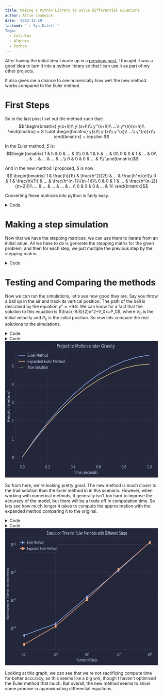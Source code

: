```yaml
---
title: Making a Python Library to solve differential Equations
author: Alfie Chadwick
date: '2023-12-29'
lastmod: '`r Sys.Date()`'
Tags:
  - Calculus
  - Algebra
  - Python
---
```



After having the initial idea I wrote up in a [previous post](../../../2023/12/18/using-taylor-series-to-improve-the-euler-method/), I thought it was a good idea to turn it into a python library so that I can use it as part of my other projects.

It also gives me a chance to see numerically how well the new method works compared to the Euler method.

# First Steps

So in the last post I set out the method such that:
$$ \begin{bmatrix}
y(x+h)\\
y'(x+h)\\
y''(x+h)\\
...\\
y^{n}(x+h)\\
\end{bmatrix} =  S \cdot \begin{bmatrix}
y(x)\\
y'(x)\\
y''(x)\\
...\\
y^{n}(x)\\
\end{bmatrix} + \epsilon $$

In the Euler method, $S$ is:
$$\begin{bmatrix}
1 & h & 0 &  ... & 0\\
0 & 1 & h &  ... & 0\\
0 & 0 & 1 &  ... & 0\\
... & ... & ... &  ... & ...\\
0 & 0 & 0 &  ... & 1\\
\end{bmatrix}$$

And in the new method I proposed, $S$ is now:
$$ \begin{bmatrix}
1 & \frac{h}{1!} & \frac{h^2}{2!} &  ... & \frac{h^n}{n!}\\
0 & 1 & \frac{h}{1!} &  ... & \frac{h^{n-1}}{(n-1)!}\\
0 & 0 & 1 &  ... & \frac{h^{n-2}}{(n-2)!}\\
... & ... & ... &  ... & ...\\
0 & 0 & 0 &  ... & 1\\
\end{bmatrix}$$

Converting these matrices into python is fairly easy.

<details class="code-fold">
<summary>Code</summary>

``` python
import numpy as np
import math


def euler(dims, h):
    # Start with an identity matrix
    step_matrix = np.identity(dims)
    # Add in all the h values
    for i in range(dims - 1):
        step_matrix[i, i + 1] = h
    return step_matrix


def expanded_euler(dims, h):
    step_matrix = np.zeros((dims, dims))
    for i in range(dims):
        for j in range(i, dims):
            # Is 1, and h at j-i =0, 1 respectively
            step_matrix[i, j] = h ** (j - i) / math.factorial(j - i)
    return step_matrix
```

</details>

# Making a step simulation

Now that we have the stepping matrices, we can use them to iterate from an initial value. All we have to do is generate the stepping matrix for the given problem, and then for each step, we just multiple the previous step by the stepping matrix.

<details class="code-fold">
<summary>Code</summary>

``` python
def IVP(x, y, step_matrix_generator, steps=10, h=0.1):
    dims = len(y)
    step_matrix = step_matrix_generator(dims, h)
    output_dict = {x: y}

    x_n = x
    y_n = y.copy()
    i = 0
    while i < steps:
        y_n = step_matrix @ y_n
        x_n += h
        output_dict[x_n] = y_n
        i += 1

    return output_dict
```

</details>

# Testing and Comparing the methods

Now we can run the simulations, let's see how good they are.
Say you throw a ball up in the air and track its vertical position. The path of the ball is described by the equation $y'' = -9.8$. We can know for a fact that the solution to this equation is $\frac{-9.8}{2}x^2+V_0x+P_0$, where $V_0$ is the initial velocity and $P_0$ is the initial position. So now lets compare the real solutions to the simulations.

<details class="code-fold">
<summary>Code</summary>

``` python
# Time starts at 0
x = 0
# Start the object moving upwards with a velocity of 10
y = np.array([0, 10, -9.8])

euler_result = IVP(x, y, euler)
expanded_euler_result =IVP(x, y, expanded_euler)
true_result = {x: np.array([
                    -4.9 * x**2 + 10 * x,
                    -9.8 * x + 10,
                    -9.8
                ]) for x in np.arange(0, 1.1, 0.1)}
```

</details>
<details class="code-fold">
<summary>Code</summary>

``` python
import numpy as np
import pandas as pd
import mplcatppuccin
import matplotlib as mpl
import matplotlib.pyplot as plt

mpl.style.use("macchiato")

# Extracting data for plotting
euler_xs = list(euler_result.keys())
euler_ys = [position[0] for position in euler_result.values()]

expanded_euler_xs = list(expanded_euler_result.keys())
expanded_euler_ys = [position[0] for position in expanded_euler_result.values()]

true_xs = list(true_result.keys())
true_ys = [position[0] for position in true_result.values()]

# Plotting the results
plt.plot(euler_xs, euler_ys, label='Euler Method')
plt.plot(expanded_euler_xs, expanded_euler_ys, label='Expanded Euler Method')
plt.plot(true_xs, true_ys, label='True Solution', linestyle=':')

plt.title('Projectile Motion under Gravity')
plt.xlabel('Time (seconds)')
plt.ylabel('Height (meters)')
plt.legend()
plt.grid(True)
plt.show()
```

</details>

<img src="post-2_files/figure-markdown_strict/cell-5-output-1.png" width="651" height="449" />

So from here, we're looking pretty good. The new method is much closer to the true solution than the Euler method in in this scenario. However, when working with numerical methods, it generally isn't too hard to improve the accuracy of the model, but there will be a trade off in computation time. So lets see how much longer it takes to compute the approximation with the expanded method comparing it to the original.

<details class="code-fold">
<summary>Code</summary>

``` python
import timeit

# Define the step counts to test
steps_list = [10, 100, 1000, 10000, 100000]

# Lists to store execution times for each method
euler_times = []
expanded_euler_times = []

# Testing the functions with the different step counts and store the execution times
for steps in steps_list:
    euler_time = timeit.timeit(lambda: IVP(x, y, euler, steps), number=1)
    expanded_euler_time = timeit.timeit(lambda: IVP(x, y, expanded_euler, steps), number=1)
    
    euler_times.append(euler_time)
    expanded_euler_times.append(expanded_euler_time)
```

</details>
<details class="code-fold">
<summary>Code</summary>

``` python
# Now we plot the results
plt.figure(figsize=(10, 5))

# Plot Euler times
plt.plot(steps_list, euler_times, label='Euler Method', marker='o')

# Plot Expanded Euler times
plt.plot(steps_list, expanded_euler_times, label='Expanded Euler Method', marker='s')

# Adding labels and title
plt.xlabel('Number of Steps')
plt.ylabel('Execution Time (seconds)')
plt.title('Execution Time for Euler Methods with Different Steps')
plt.xscale('log')  # Since we have a wide range of steps, a log scale might be more informative
plt.yscale('log')  # Using a log scale for time to better see differences for small times
plt.legend()

# Show the plot
plt.grid(True)
plt.show()
```

</details>

<img src="post-2_files/figure-markdown_strict/cell-7-output-1.png" width="822" height="451" />

Looking at this graph, we can see that we're not sacrificing compute time for better accuracy, so this seems like a big win, though I haven't optimised the Euler method that much. But overall, the new method seems to show some promise in approximating differential equations.
